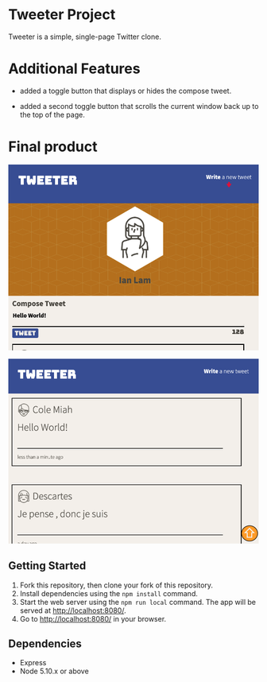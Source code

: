 # Tweeter Project

Tweeter is a simple, single-page Twitter clone.



# Additional Features 

- added a toggle button that displays or hides the compose tweet.

- added a second toggle button that scrolls the current window back up to the top of the page.


# Final product
!["screenshot of Compose Tweet"](https://github.com/Lanuvelza/tweeter/blob/master/docs/tweet-box.png?raw=true)

!["screenshot of tweets feed"](https://github.com/Lanuvelza/tweeter/blob/master/docs/tweet-feed.png?raw=true)


## Getting Started

1. Fork this repository, then clone your fork of this repository.
2. Install dependencies using the `npm install` command.
3. Start the web server using the `npm run local` command. The app will be served at <http://localhost:8080/>.
4. Go to <http://localhost:8080/> in your browser.

## Dependencies

- Express
- Node 5.10.x or above
